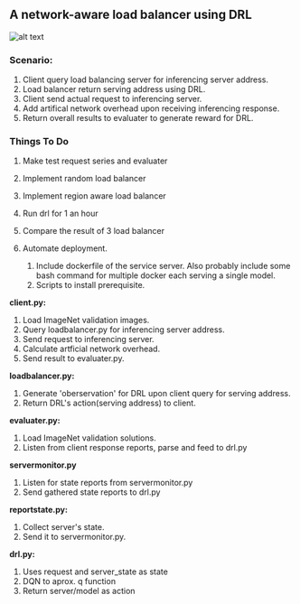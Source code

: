 ## A network-aware load balancer using DRL

![alt text](https://github.com/jiyolla/CSI4101-software-capstone-design/blob//Design.png)


### Scenario:
1. Client query load balancing server for inferencing server address.
2. Load balancer return serving address using DRL.
3. Client send actual request to inferencing server.
4. Add artifical network overhead upon receiving inferencing response.
5. Return overall results to evaluater to generate reward for DRL.


### Things To Do
1. Make test request series and evaluater
2. Implement random load balancer
3. Implement region aware load balancer
4. Run drl for 1 an hour
5. Compare the result of 3 load balancer

5. Automate deployment.
    1. Include dockerfile of the service server. Also probably include some bash command for multiple docker each serving a single model.
    2. Scripts to install prerequisite.

**client.py:**  
1. Load ImageNet validation images.
2. Query loadbalancer.py for inferencing server address.
3. Send request to inferencing server.
4. Calculate artficial network overhead.
5. Send result to evaluater.py.

**loadbalancer.py:**  
1. Generate 'oberservation' for DRL upon client query for serving address.
2. Return DRL's action(serving address) to client.

**evaluater.py:**  
1. Load ImageNet validation solutions.
2. Listen from client response reports, parse and feed to drl.py

**servermonitor.py**  
1. Listen for state reports from servermonitor.py
2. Send gathered state reports to drl.py

**reportstate.py:**  
1. Collect server's state.
2. Send it to servermonitor.py.

**drl.py:**  
1. Uses request and server_state as state
2. DQN to aprox. q function
3. Return server/model as action
